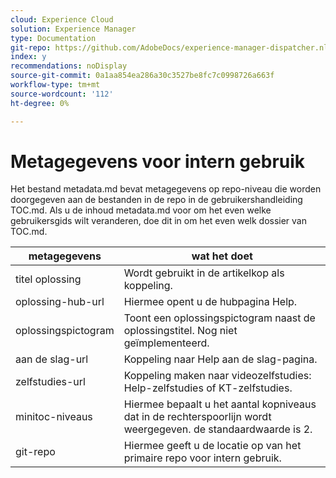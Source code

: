 ```yaml
---
cloud: Experience Cloud
solution: Experience Manager
type: Documentation
git-repo: https://github.com/AdobeDocs/experience-manager-dispatcher.nl-NL
index: y
recommendations: noDisplay
source-git-commit: 0a1aa854ea286a30c3527be8fc7c0998726a663f
workflow-type: tm+mt
source-wordcount: '112'
ht-degree: 0%

---
```



# Metagegevens voor intern gebruik

Het bestand metadata.md bevat metagegevens op repo-niveau die worden doorgegeven aan de bestanden in de repo in de gebruikershandleiding TOC.md. Als u de inhoud metadata.md voor om het even welke gebruikersgids wilt veranderen, doe dit in om het even welk dossier van TOC.md.

| metagegevens | wat het doet |
|--- |--- |
| titel oplossing | Wordt gebruikt in de artikelkop als koppeling. |
| oplossing-hub-url | Hiermee opent u de hubpagina Help. |
| oplossingspictogram | Toont een oplossingspictogram naast de oplossingstitel. Nog niet geïmplementeerd. |
| aan de slag-url | Koppeling naar Help aan de slag-pagina. |
| zelfstudies-url | Koppeling maken naar videozelfstudies: Help-zelfstudies of KT-zelfstudies. |
| minitoc-niveaus | Hiermee bepaalt u het aantal kopniveaus dat in de rechterspoorlijn wordt weergegeven. de standaardwaarde is 2. |
| git-repo | Hiermee geeft u de locatie op van het primaire repo voor intern gebruik. |

